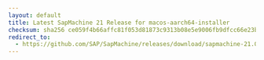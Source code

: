 ```yaml
---
layout: default
title: Latest SapMachine 21 Release for macos-aarch64-installer
checksum: sha256 ce059f4b66affc81f053d81873c9313b08e5e9006fb9dfcc66e23bcfd2a6ae19
redirect_to:
  - https://github.com/SAP/SapMachine/releases/download/sapmachine-21.0.2/sapmachine-jre-21.0.2_macos-aarch64_bin.dmg
---
```

